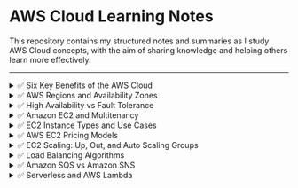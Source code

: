 
#  AWS Cloud Learning Notes

This repository contains my structured notes and summaries as I study AWS Cloud concepts, with the aim of sharing knowledge and helping others learn more effectively.

---

<details>
<summary>✅ Six Key Benefits of the AWS Cloud</summary>

1. **Trade Fixed Expense for Variable Expense**  
   Instead of investing heavily in data centers and servers before you know how they’ll be used, pay only when you consume computing resources.

2. **Benefit from Massive Economies of Scale**  
   AWS aggregates usage across millions of customers, which lowers the cost for you.

3. **Stop Guessing Capacity**  
   Scale your infrastructure up or down based on actual usage, avoiding over-provisioning or under-provisioning.

4. **Increase Speed and Agility**  
   Deploy new resources in minutes, enabling faster experimentation and innovation.

5. **Stop Spending Money to Run and Maintain Data Centers**  
   Focus on business differentiation instead of infrastructure management.

6. **Go Global in Minutes**  
   Deploy applications in multiple regions around the world with just a few clicks.

</details>

<details>
<summary>✅ AWS Regions and Availability Zones</summary>

### AWS Regions
An **AWS Region** is a physical location in the world where AWS has multiple data centers. Each region is a separate geographic area that enables customers to deploy applications close to their users, improving latency and compliance.

### Availability Zones (AZs)
An **Availability Zone** is one or more discrete data centers with redundant power, networking, and connectivity in an AWS Region. Regions typically have multiple AZs.

Using multiple AZs allows you to design highly available and fault-tolerant applications by distributing workloads across isolated infrastructures.

</details>

<details>
<summary>✅ High Availability vs Fault Tolerance</summary>

### High Availability
High availability ensures that your application remains accessible and operational **with minimal downtime**, even during failures. It is typically achieved by distributing resources across multiple Availability Zones or regions.

**Benefits:**
- Minimizes downtime
- Improves user experience
- Reduces business impact from failures

### Fault Tolerance
Fault tolerance is the ability of a system to **continue operating without interruption**, even if one or more components fail.

**Benefits:**
- Zero downtime during failures
- Maintains operations seamlessly
- Suitable for critical systems

</details>

<details>
<summary>✅ Amazon EC2 and Multitenancy</summary>

### Amazon EC2 (Elastic Compute Cloud)
Amazon EC2 provides scalable virtual servers in the cloud. You can launch and manage servers, known as **instances**, to run your applications.

- Fully customizable (OS, storage, instance type)
- Easily scalable
- Pay-as-you-go pricing

### Multitenancy in EC2
**Multitenancy** means that multiple customers share the same physical hardware, while their environments remain isolated.

**Security in Multitenancy**:
- AWS uses hypervisors to isolate virtual machines
- Data is separated and encrypted
- Tenants can't access each other’s resources

</details>

<details>
<summary>✅ EC2 Instance Types and Use Cases</summary>

AWS provides different types of EC2 instances, each optimized for specific workloads.

### 🟦 1. General Purpose
- **Instance Families**: `t4g`, `t3`, `m6g`, `m5`
- **Use Case**: Balanced compute, memory, and networking
- **Examples**: Web servers, development/test environments, small databases

### 🟥 2. Compute Optimized
- **Instance Families**: `c6g`, `c5`
- **Use Case**: High-performance compute tasks
- **Examples**: Batch processing, gaming servers, high-performance web apps

### 🟩 3. Memory Optimized
- **Instance Families**: `r6g`, `r5`, `x1`
- **Use Case**: Memory-intensive workloads
- **Examples**: In-memory databases (e.g., Redis), real-time big data analytics

### 🟨 4. Accelerated Computing
- **Instance Families**: `p4`, `inf1`, `g4`
- **Use Case**: Hardware acceleration (GPU, FPGA)
- **Examples**: Machine learning, deep learning, video processing

### 🟫 5. Storage Optimized
- **Instance Families**: `i3`, `d2`, `h1`
- **Use Case**: High-speed, high-capacity storage
- **Examples**: Data warehousing, Hadoop, NoSQL databases

</details>

<details>
<summary>✅ AWS EC2 Pricing Models</summary>

### 1. On-Demand Instances
- Pay for compute capacity by the second or hour with no long-term commitments.
- **Best for**: Short-term, unpredictable workloads.

### 2. Savings Plans
- Commit to a consistent amount of usage (e.g., $10/hour) for 1 or 3 years in exchange for lower rates.
- More flexible than reserved instances.

### 3. Reserved Instances
- Reserve capacity for 1 or 3 years with up to 75% discount compared to on-demand.
- **Best for**: Predictable workloads.

### 4. Spot Instances
- Purchase unused EC2 capacity at discounts up to 90%.
- **Best for**: Fault-tolerant and flexible applications (e.g., batch jobs, ML training).

### 5. Dedicated Hosts
- Physical servers dedicated for your use.
- **Best for**: Compliance requirements, software licenses bound to physical cores.

</details>

<details>
<summary>✅ EC2 Scaling: Up, Out, and Auto Scaling Groups</summary>

### Vertical Scaling (Scaling Up/Down)
- **Scale Up**: Increase instance size (e.g., from `t3.small` to `t3.large`)
- **Scale Down**: Decrease instance size
- **Best for**: Applications that are difficult to distribute

### Horizontal Scaling (Scaling Out/In)
- **Scale Out**: Add more instances to handle increased load
- **Scale In**: Remove instances when load decreases
- **Best for**: Stateless applications and distributed systems

### Auto Scaling Groups (ASG)
ASGs automatically manage the number of EC2 instances based on demand.

- **Minimum Capacity**: The least number of instances to always keep running
- **Desired Capacity**: The ideal number based on current usage
- **Maximum Capacity**: The upper limit of instances that can be launched

</details>

<details>
<summary>✅ Load Balancing Algorithms</summary>

Load balancing helps distribute traffic across multiple servers to improve availability and performance. AWS offers **Elastic Load Balancing (ELB)** with several algorithm strategies:

### 1. Round Robin
- Requests are distributed **evenly** across all available servers in order.
- **Best for**: Servers with similar capacity and workload.

### 2. Least Connections
- New requests go to the server with the **fewest active connections**.
- **Best for**: Long-lived or uneven session workloads.

### 3. IP Hash
- Assigns requests to servers based on the client's **IP address**.
- **Best for**: Sticky sessions (same user goes to the same server).

### 4. Least Response Time
- Sends traffic to the server with the **fastest response time** and fewest active connections.
- **Best for**: Latency-sensitive applications.

</details>

<details>
<summary>✅ Amazon SQS vs Amazon SNS</summary>

### Amazon SQS (Simple Queue Service)
- **Type**: Message Queue (Pull-based)
- **Use Case**: Decouples components in a distributed system by using a queue for storing messages.
- **How it works**: 
  - A producer sends messages to a queue.
  - Consumers poll the queue to retrieve and process messages.

**Best for**:
- Asynchronous communication between microservices
- Load leveling and task queues

---

### Amazon SNS (Simple Notification Service)
- **Type**: Pub/Sub (Push-based)
- **Use Case**: Sends notifications or messages to multiple subscribers (e.g., email, SMS, Lambda, SQS).

**How it works**:
- A publisher sends a message to a topic.
- All subscribers to that topic receive the message instantly.

**Best for**:
- Sending alerts or notifications
- Fan-out message delivery

</details>
<details>
<summary>✅ Serverless and AWS Lambda</summary>

##  What is Serverless?

Serverless computing allows you to **build and run applications without managing servers**. It abstracts the infrastructure layer, so you can focus entirely on your code.

**Benefits:**
- No server management
- Automatic scaling
- Pay-per-use pricing (you only pay for the compute time you use)
- Faster development and deployment

---

## 🧠 AWS Lambda

**AWS Lambda** is the most popular serverless compute service in AWS.

### 🔧 How it works:
- Upload your code.
- Set a trigger (e.g., HTTP request, S3 file upload, DynamoDB change).
- Lambda runs your code in response to the event.

### ✅ Key Features:
- Supports multiple languages (Python, Node.js, Java, etc.)
- Automatic scaling
- Integrated with other AWS services (S3, DynamoDB, API Gateway, etc.)
- Max execution time per invocation: 15 minutes

### 🪄 Common Use Cases:
- Building APIs with API Gateway + Lambda
- Real-time file processing from S3
- Automation (e.g., scheduled cleanup jobs)
- Event-driven microservices
</details>



